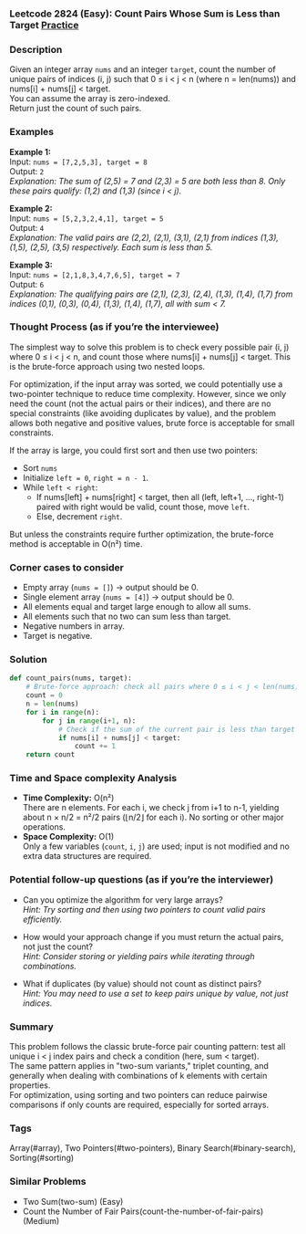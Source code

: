 ### Leetcode 2824 (Easy): Count Pairs Whose Sum is Less than Target [Practice](https://leetcode.com/problems/count-pairs-whose-sum-is-less-than-target)

### Description  
Given an integer array `nums` and an integer `target`, count the number of unique pairs of indices (i, j) such that 0 ≤ i < j < n (where n = len(nums)) and nums[i] + nums[j] < target.  
You can assume the array is zero-indexed.  
Return just the count of such pairs.

### Examples  

**Example 1:**  
Input: `nums = [7,2,5,3], target = 8`  
Output: `2`  
*Explanation: The sum of (2,5) = 7 and (2,3) = 5 are both less than 8. Only these pairs qualify: (1,2) and (1,3) (since i < j).*

**Example 2:**  
Input: `nums = [5,2,3,2,4,1], target = 5`  
Output: `4`  
*Explanation: The valid pairs are (2,2), (2,1), (3,1), (2,1) from indices (1,3), (1,5), (2,5), (3,5) respectively. Each sum is less than 5.*

**Example 3:**  
Input: `nums = [2,1,8,3,4,7,6,5], target = 7`  
Output: `6`  
*Explanation: The qualifying pairs are (2,1), (2,3), (2,4), (1,3), (1,4), (1,7) from indices (0,1), (0,3), (0,4), (1,3), (1,4), (1,7), all with sum < 7.*

### Thought Process (as if you’re the interviewee)  
The simplest way to solve this problem is to check every possible pair (i, j) where 0 ≤ i < j < n, and count those where nums[i] + nums[j] < target. This is the brute-force approach using two nested loops.

For optimization, if the input array was sorted, we could potentially use a two-pointer technique to reduce time complexity. However, since we only need the count (not the actual pairs or their indices), and there are no special constraints (like avoiding duplicates by value), and the problem allows both negative and positive values, brute force is acceptable for small constraints.  

If the array is large, you could first sort and then use two pointers:
- Sort `nums`
- Initialize `left = 0`, `right = n - 1`.
- While `left < right`:
    - If nums[left] + nums[right] < target, then all (left, left+1, ..., right-1) paired with right would be valid, count those, move `left`.
    - Else, decrement `right`.

But unless the constraints require further optimization, the brute-force method is acceptable in O(n²) time.

### Corner cases to consider  
- Empty array (`nums = []`) → output should be 0.  
- Single element array (`nums = [4]`) → output should be 0.  
- All elements equal and target large enough to allow all sums.  
- All elements such that no two can sum less than target.  
- Negative numbers in array.  
- Target is negative.

### Solution

```python
def count_pairs(nums, target):
    # Brute-force approach: check all pairs where 0 ≤ i < j < len(nums)
    count = 0
    n = len(nums)
    for i in range(n):
        for j in range(i+1, n):
            # Check if the sum of the current pair is less than target
            if nums[i] + nums[j] < target:
                count += 1
    return count
```

### Time and Space complexity Analysis  

- **Time Complexity:** O(n²)  
  There are n elements. For each i, we check j from i+1 to n-1, yielding about n × n/2 = n²/2 pairs (⌊n/2⌋ for each i). No sorting or other major operations.
- **Space Complexity:** O(1)  
  Only a few variables (`count`, `i`, `j`) are used; input is not modified and no extra data structures are required.

### Potential follow-up questions (as if you’re the interviewer)  

- Can you optimize the algorithm for very large arrays?  
  *Hint: Try sorting and then using two pointers to count valid pairs efficiently.*

- How would your approach change if you must return the actual pairs, not just the count?  
  *Hint: Consider storing or yielding pairs while iterating through combinations.*

- What if duplicates (by value) should not count as distinct pairs?  
  *Hint: You may need to use a set to keep pairs unique by value, not just indices.*

### Summary
This problem follows the classic brute-force pair counting pattern: test all unique i < j index pairs and check a condition (here, sum < target).  
The same pattern applies in "two-sum variants," triplet counting, and generally when dealing with combinations of k elements with certain properties.  
For optimization, using sorting and two pointers can reduce pairwise comparisons if only counts are required, especially for sorted arrays.

### Tags
Array(#array), Two Pointers(#two-pointers), Binary Search(#binary-search), Sorting(#sorting)

### Similar Problems
- Two Sum(two-sum) (Easy)
- Count the Number of Fair Pairs(count-the-number-of-fair-pairs) (Medium)